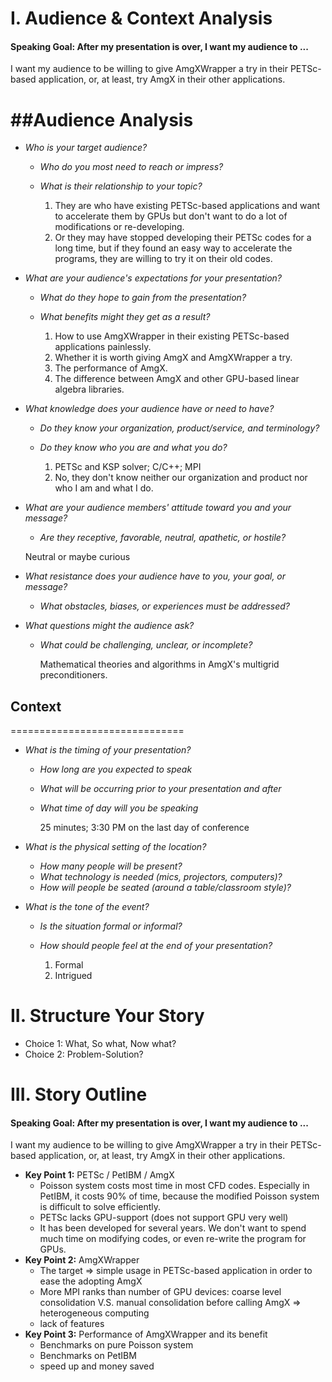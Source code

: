 I. Audience & Context Analysis
==============================
#### Speaking Goal: After my presentation is over, I want my audience to ...

I want my audience to be willing to give AmgXWrapper a try in their PETSc-based application, or, at least, try AmgX in their other applications.


##Audience Analysis
==============================

* *Who is your target audience?*
	* *Who do you most need to reach or impress?*
	* *What is their relationship to your topic?*

		1. They are who have existing PETSc-based applications and want to accelerate them by GPUs but don't want to do a lot of modifications or re-developing.
		2. Or they may have stopped developing their PETSc codes for a long time, but if they found an easy way to accelerate the programs, they are willing to try it on their old codes.

* *What are your audience's expectations for your presentation?*
	* *What do they hope to gain from the presentation?*
	* *What benefits might they get as a result?*

		1. How to use AmgXWrapper in their existing PETSc-based applications painlessly.
		2. Whether it is worth giving AmgX and AmgXWrapper a try.
		3. The performance of AmgX.
		4. The difference between AmgX and other GPU-based linear algebra libraries.

* *What knowledge does your audience have or need to have?*
	* *Do they know your organization, product/service, and terminology?*
	* *Do they know who you are and what you do?*

		1. PETSc and KSP solver; C/C++; MPI
		2. No, they don't know neither our organization and product nor who I am and what I do.

* *What are your audience members' attitude toward you and your message?*
	* *Are they receptive, favorable, neutral, apathetic, or hostile?*

	Neutral or maybe curious

* *What resistance does your audience have to you, your goal, or message?*
	* *What obstacles, biases, or experiences must be addressed?*

* *What questions might the audience ask?*
	* *What could be challenging, unclear, or incomplete?*

		Mathematical theories and algorithms in AmgX's multigrid preconditioners.


## Context
==============================

* *What is the timing of your presentation?*
	* *How long are you expected to speak*
	* *What will be occurring prior to your presentation and after*
	* *What time of day will you be speaking*

		25 minutes; 3:30 PM on the last day of conference

* *What is the physical setting of the location?*
	* *How many people will be present?*
	* *What technology is needed (mics, projectors, computers)?*
	* *How will people be seated (around a table/classroom style)?*
* *What is the tone of the event?*
	* *Is the situation formal or informal?*
	* *How should people feel at the end of your presentation?*
		
		1. Formal
		2. Intrigued
		


II. Structure Your Story
==============================

* Choice 1: What, So what, Now what?
* Choice 2: Problem-Solution?


III. Story Outline
==============================
#### Speaking Goal: After my presentation is over, I want my audience to ...

I want my audience to be willing to give AmgXWrapper a try in their PETSc-based application, or, at least, try AmgX in their other applications.

* **Key Point 1:** PETSc / PetIBM / AmgX
	* Poisson system costs most time in most CFD codes. Especially in PetIBM, it costs 90% of time, because the modified Poisson system is difficult to solve efficiently.
	* PETSc lacks GPU-support (does not support GPU very well)
	* It has been developed for several years. We don't want to spend much time on modifying codes, or even re-write the program for GPUs.
* **Key Point 2:** AmgXWrapper
	* The target => simple usage in PETSc-based application in order to ease the adopting AmgX
	* More MPI ranks than number of GPU devices: coarse level consolidation V.S. manual consolidation before calling AmgX => heterogeneous computing
	* lack of features
* **Key Point 3:** Performance of AmgXWrapper and its benefit
	* Benchmarks on pure Poisson system
	* Benchmarks on PetIBM
	* speed up and money saved


